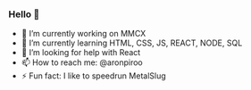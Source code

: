 ### Hello 👋

- 🔭 I’m currently working on MMCX
- 🌱 I’m currently learning HTML, CSS, JS, REACT, NODE, SQL
- 🤔 I’m looking for help with React
- 📫 How to reach me: @aronpiroo
- ⚡ Fun fact: I like to speedrun MetalSlug

